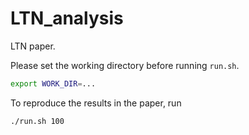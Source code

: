 # LTN_analysis
LTN paper.

Please set the working directory before running `run.sh`.
```bash
export WORK_DIR=...
```
To reproduce the results in the paper, run
```bash
./run.sh 100 
```  

